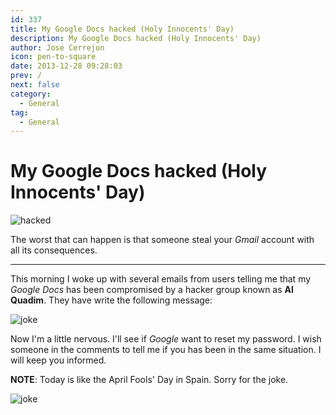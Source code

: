 ```yaml
---
id: 337
title: My Google Docs hacked (Holy Innocents' Day)
description: My Google Docs hacked (Holy Innocents' Day)
author: Jose Cerrejon
icon: pen-to-square
date: 2013-12-28 09:28:03
prev: /
next: false
category:
  - General
tag:
  - General
---
```


# My Google Docs hacked (Holy Innocents' Day)

![hacked](/images/passwd_02.jpg)

The worst that can happen is that someone steal your *Gmail* account with all its consequences.

- - -
This morning I woke up with several emails from users telling me that my *Google Docs* has been compromised by a hacker group known as **Al Quadim**. They have write the following message:

![joke](/images/2013/12/joke.jpg)

Now I'm a little nervous. I'll see if *Google* want to reset my password. I wish someone in the comments to tell me if you has been in the same situation. I will keep you informed.

**NOTE**: Today is like the April Fools' Day in Spain. Sorry for the joke.

![joke](/css/sm/tongue_out_laughing.png)